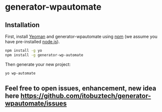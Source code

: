 # generator-wpautomate 


## Installation

First, install [Yeoman](http://yeoman.io) and generator-wpautomate using [npm](https://www.npmjs.com/) (we assume you have pre-installed [node.js](https://nodejs.org/)).

```bash
npm install -g yo
npm install -g generator-wp-automate
```

Then generate your new project:

```bash
yo wp-automate
```
## Feel free to open issues, enhancement, new idea here https://github.com/itobuztech/generator-wpautomate/issues

